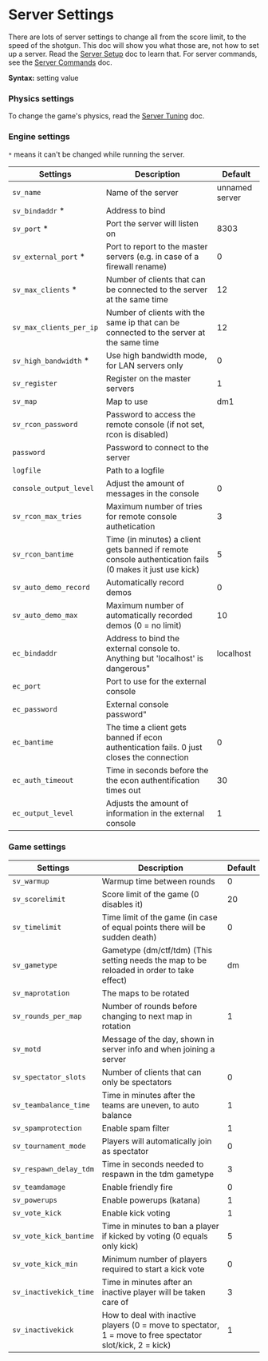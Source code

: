 # Server Settings

There are lots of server settings to change all from the score limit, to the speed of the shotgun. This doc will show you what those are, not how to set up a server. Read the [Server Setup](server_setup.md) doc to learn that. For server commands, see the [Server Commands](server_commands.md) doc.

**Syntax:** setting value

### Physics settings

To change the game's physics, read the [Server Tuning](server_tuning.md) doc.

### Engine settings

`*` means it can't be changed while running the server.

|Settings|	Description|	Default|
| ------ | ---------- | -------- |
|`sv_name` |	Name of the server|	unnamed server|
|`sv_bindaddr` *|	Address to bind	| |
|`sv_port` *|	Port the server will listen on|	8303|
|`sv_external_port` *|	Port to report to the master servers (e.g. in case of a firewall rename)|	0|
|`sv_max_clients` *|	Number of clients that can be connected to the server at the same time|	12|
|`sv_max_clients_per_ip`|	Number of clients with the same ip that can be connected to the server at the same time|	12|
|`sv_high_bandwidth` *|	Use high bandwidth mode, for LAN servers only|	0|
|`sv_register`|	Register on the master servers|	1|
|`sv_map`|	Map to use|	dm1|
|`sv_rcon_password`|	Password to access the remote console (if not set, rcon is disabled)|  |	
|`password`|	Password to connect to the server|	|
|`logfile`|	Path to a logfile| |	
|`console_output_level`|	Adjust the amount of messages in the console|	0|
|`sv_rcon_max_tries`|	Maximum number of tries for remote console authetication|	3|
|`sv_rcon_bantime`|	Time (in minutes) a client gets banned if remote console authentication fails (0 makes it just use kick)|	5|
|`sv_auto_demo_record`| Automatically record demos| 0|
|`sv_auto_demo_max`| Maximum number of automatically recorded demos (0 = no limit)| 10|
|`ec_bindaddr`|Address to bind the external console to. Anything but 'localhost' is dangerous"|localhost|
|`ec_port`|Port to use for the external console||
|`ec_password`|External console password"||
|`ec_bantime`|The time a client gets banned if econ authentication fails. 0 just closes the connection|0|
|`ec_auth_timeout`|Time in seconds before the the econ authentification times out|30|
|`ec_output_level`|Adjusts the amount of information in the external console|1|

### Game settings

|Settings|	Description|	Default|
| ------ | ---------- | -------- |
|`sv_warmup`|	Warmup time between rounds|	0|
|`sv_scorelimit`|	Score limit of the game (0 disables it)|	20|
|`sv_timelimit`|	Time limit of the game (in case of equal points there will be sudden death)|	0|
|`sv_gametype`|	Gametype (dm/ctf/tdm) (This setting needs the map to be reloaded in order to take effect)|	dm|
|`sv_maprotation`|	The maps to be rotated|	|
|`sv_rounds_per_map`|	Number of rounds before changing to next map in rotation|	1|
|`sv_motd`|	Message of the day, shown in server info and when joining a server|	|
|`sv_spectator_slots`|	Number of clients that can only be spectators|	0|
|`sv_teambalance_time`|	Time in minutes after the teams are uneven, to auto balance|	1|
|`sv_spamprotection`|	Enable spam filter|	1|
|`sv_tournament_mode`|	Players will automatically join as spectator|	0|
|`sv_respawn_delay_tdm`|	Time in seconds needed to respawn in the tdm gametype|	3|
|`sv_teamdamage`|	Enable friendly fire|	0|
|`sv_powerups`|	Enable powerups (katana)|	1|
|`sv_vote_kick`|	Enable kick voting|	1|
|`sv_vote_kick_bantime`|	Time in minutes to ban a player if kicked by voting (0 equals only kick)|	5|
|`sv_vote_kick_min`|	Minimum number of players required to start a kick vote|	0|
|`sv_inactivekick_time`|	Time in minutes after an inactive player will be taken care of|	3|
|`sv_inactivekick`|	How to deal with inactive players (0 = move to spectator, 1 = move to free spectator slot/kick, 2 = kick)|	1|
